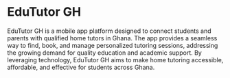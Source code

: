 # EduTutor GH

EduTutor GH  is a mobile app platform designed to connect students and parents with qualified home tutors in Ghana. The app provides a seamless way to find, book, and manage personalized tutoring sessions, addressing the growing demand for quality education and academic support. By leveraging technology, EduTutor GH aims to make home tutoring accessible, affordable, and effective for students across Ghana.